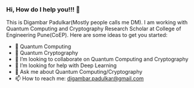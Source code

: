 ### Hi, How do I help you!!!  👋

This is Digambar Padulkar(Mostly people calls me DM). I am working with Quantum Computing and Cryptography Research Scholar at College of Engineering Pune(CoEP).
Here are some ideas to get you started:

- 🔭 Quantum Computing
- 🌱 Quantum Cryptography
- 👯 I’m looking to collaborate on Quantum Computing and Cryptography
- 🤔 I’m looking for help with Deep Learning
- 💬 Ask me about Quantum Computing/Cryptography
- 📫 How to reach me: digambar.padulkar@gmail.com 

